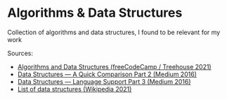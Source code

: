 # Algorithms & Data Structures
Collection of algorithms and data structures, I found to be relevant for my work


Sources:
- [Algorithms and Data Structures (freeCodeCamp / Treehouse 2021)](https://www.youtube.com/watch?v=8hly31xKli0)
- [Data Structures — A Quick Comparison Part 2 (Medium 2016)](https://medium.com/omarelgabrys-blog/data-structures-a-quick-comparison-6689d725b3b0)
- [Data Structures — Language Support Part 3 (Medium 2016)](https://medium.com/omarelgabrys-blog/data-structures-language-support-5f70f8312e84)
- [List of data structures (Wikipedia 2021)](https://en.wikipedia.org/wiki/List_of_data_structures)
